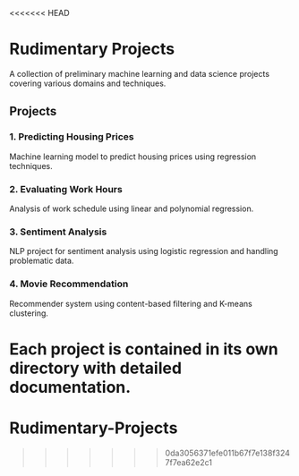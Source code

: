 <<<<<<< HEAD
# Rudimentary Projects

A collection of preliminary machine learning and data science projects covering various domains and techniques.

## Projects

### 1. Predicting Housing Prices
Machine learning model to predict housing prices using regression techniques.

### 2. Evaluating Work Hours
Analysis of work schedule using linear and polynomial regression.

### 3. Sentiment Analysis
NLP project for sentiment analysis using logistic regression and handling problematic data.

### 4. Movie Recommendation
Recommender system using content-based filtering and K-means clustering.

Each project is contained in its own directory with detailed documentation. 
=======
# Rudimentary-Projects
>>>>>>> 0da3056371efe011b67f7e138f3247f7ea62e2c1
